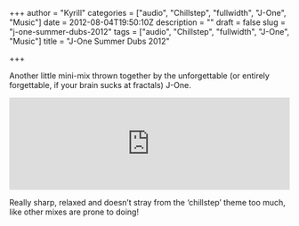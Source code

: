 +++
author = "Kyrill"
categories = ["audio", "Chillstep", "fullwidth", "J-One", "Music"]
date = 2012-08-04T19:50:10Z
description = ""
draft = false
slug = "j-one-summer-dubs-2012"
tags = ["audio", "Chillstep", "fullwidth", "J-One", "Music"]
title = "J-One Summer Dubs 2012"

+++


Another little mini-mix thrown together by the unforgettable (or entirely forgettable, if your brain sucks at fractals) J-One.

<iframe frameborder="no" height="166" scrolling="no" src="https://w.soundcloud.com/player/?url=http%3A%2F%2Fapi.soundcloud.com%2Ftracks%2F53156343&auto_play=false&show_artwork=true&color=ff7700" width="100%"></iframe>

Really sharp, relaxed and doesn’t stray from the ‘chillstep’ theme too much, like other mixes are prone to doing!


